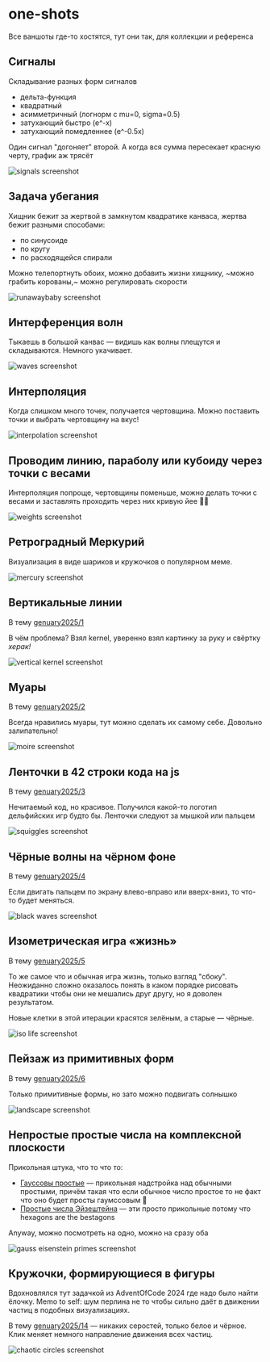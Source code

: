 # one-shots

Все ваншоты где-то хостятся, тут они так, для коллекции и референса

## Сигналы

Складывание разных форм сигналов

* дельта-функция
* квадратный
* асимметричный (логнорм с mu=0, sigma=0.5)
* затухающий быстро (e^-x)
* затухающий помедленнее (e^-0.5x)

Один сигнал "догоняет" второй. А когда вся сумма пересекает красную черту, график аж трясёт

![signals screenshot](./screenshots/signals.png)

## Задача убегания

Хищник бежит за жертвой в замкнутом квадратике канваса, жертва бежит разными способами:

* по синусоиде
* по кругу
* по расходящейся спирали

Можно телепортнуть обоих, можно добавить жизни хищнику, ~можно грабить корованы,~ можно регулировать скорости 

![runawaybaby screenshot](./screenshots/runawaybaby.png)

## Интерференция волн

Тыкаешь в большой канвас &mdash; видишь как волны плещутся и складываются. Немного укачивает.

![waves screenshot](./screenshots/waves.png)

## Интерполяция

Когда слишком много точек, получается чертовщина. Можно поставить точки и выбрать чертовщину на вкус!

![interpolation screenshot](./screenshots/interpolation.png)

## Проводим линию, параболу или кубоиду через точки с весами

Интерполяция попроще, чертовщины поменьше, можно делать точки с весами и заставлять проходить через них кривую йее 🕺🏻

![weights screenshot](./screenshots/weights.png)

## Ретроградный Меркурий

Визуализация в виде шариков и кружочков о популярном меме.

![mercury screenshot](./screenshots/mercury.png)

## Вертикальные линии

В тему [genuary2025/1](https://genuary.art/prompts#jan1)

В чём проблема? Взял kernel, уверенно взял картинку за руку и свёртку _херак!_

![vertical kernel screenshot](./screenshots/vertical-kernel.png)

## Муары

В тему [genuary2025/2](https://genuary.art/prompts#jan2)

Всегда нравились муары, тут можно сделать их самому себе. Довольно залипательно!

![moire screenshot](./screenshots/moire.png)

## Ленточки в 42 строки кода на js

В тему [genuary2025/3](https://genuary.art/prompts#jan3)

Нечитаемый код, но красивое. Получился какой-то логотип дельфийских игр будто бы. Ленточки следуют за мышкой или пальцем

![squiggles screenshot](./screenshots/squiggles.png)

## Чёрные волны на чёрном фоне

В тему [genuary2025/4](https://genuary.art/prompts#jan4)

Если двигать пальцем по экрану влево-вправо или вверх-вниз, то что-то будет меняться.

![black waves screenshot](./screenshots/black-waves.png)

## Изометрическая игра &laquo;жизнь&raquo;

В тему [genuary2025/5](https://genuary.art/prompts#jan5)

То же самое что и обычная игра жизнь, только взгляд "сбоку". Неожиданно сложно оказалось понять в каком порядке рисовать квадратики чтобы они не мешались друг другу, но я доволен результатом.

Новые клетки в этой итерации красятся зелёным, а старые &mdash; чёрные.

![iso life screenshot](./screenshots/iso-life.png)

## Пейзаж из примитивных форм

В тему [genuary2025/6](https://genuary.art/prompts#jan6)

Только примитивные формы, но зато можно подвигать солнышко

![landscape screenshot](./screenshots/landscape.png)

## Непростые простые числа на комплексной плоскости

Прикольная штука, что то что то:

* [Гауссовы простые](https://ru.wikipedia.org/wiki/%D0%93%D0%B0%D1%83%D1%81%D1%81%D0%BE%D0%B2%D1%8B_%D1%86%D0%B5%D0%BB%D1%8B%D0%B5_%D1%87%D0%B8%D1%81%D0%BB%D0%B0#%D0%9F%D1%80%D0%BE%D1%81%D1%82%D1%8B%D0%B5_%D0%B3%D0%B0%D1%83%D1%81%D1%81%D0%BE%D0%B2%D1%8B_%D1%87%D0%B8%D1%81%D0%BB%D0%B0) &mdash; прикольная надстройка над обычными простыми, причём такая что если обычное число простое то не факт что оно будет просты гаумссовым 🤯
* [Простые числа Эйзештейна](https://ru.wikipedia.org/wiki/%D0%A7%D0%B8%D1%81%D0%BB%D0%BE_%D0%AD%D0%B9%D0%B7%D0%B5%D0%BD%D1%88%D1%82%D0%B5%D0%B9%D0%BD%D0%B0#%D0%9F%D1%80%D0%BE%D1%81%D1%82%D1%8B%D0%B5_%D1%87%D0%B8%D1%81%D0%BB%D0%B0_%D0%AD%D0%B9%D0%B7%D0%B5%D0%BD%D1%88%D1%82%D0%B5%D0%B9%D0%BD%D0%B0) &mdash; эти просто прикольные потому что hexagons are the bestagons

Anyway, можно посмотреть на одно, можно на сразу оба

![gauss eisenstein primes screenshot](./screenshots/gauss-eisenstein-primes.png)

## Кружочки, формирующиеся в фигуры

Вдохновлялся тут задачкой из AdventOfCode 2024 где надо было найти ёлочку. Memo to self: шум перлина не то чтобы сильно даёт в движении частиц в подобных визуализациях. 

В тему [genuary2025/14](https://genuary.art/prompts#jan14) &mdash; никаких серостей, только белое и чёрное. Клик меняет немного направление движения всех частиц.

![chaotic circles screenshot](./screenshots/circles.png)
